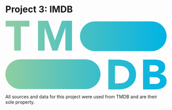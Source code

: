 # Project 3: IMDB
 
<svg xmlns="http://www.w3.org/2000/svg" xmlns:xlink="http://www.w3.org/1999/xlink" viewBox="0 0 190.24 81.52"><defs><style>.cls-1{fill:url(#linear-gradient);}</style><linearGradient id="linear-gradient" y1="40.76" x2="190.24" y2="40.76" gradientUnits="userSpaceOnUse"><stop offset="0" stop-color="#90cea1"/><stop offset="0.56" stop-color="#3cbec9"/><stop offset="1" stop-color="#00b3e5"/></linearGradient></defs><title>Asset 2</title><g id="Layer_2" data-name="Layer 2"><g id="Layer_1-2" data-name="Layer 1"><path class="cls-1" d="M105.67,36.06h66.9A17.67,17.67,0,0,0,190.24,18.4h0A17.67,17.67,0,0,0,172.57.73h-66.9A17.67,17.67,0,0,0,88,18.4h0A17.67,17.67,0,0,0,105.67,36.06Zm-88,45h76.9A17.67,17.67,0,0,0,112.24,63.4h0A17.67,17.67,0,0,0,94.57,45.73H17.67A17.67,17.67,0,0,0,0,63.4H0A17.67,17.67,0,0,0,17.67,81.06ZM10.41,35.42h7.8V6.92h10.1V0H.31v6.9h10.1Zm28.1,0h7.8V8.25h.1l9,27.15h6l9.3-27.15h.1V35.4h7.8V0H66.76l-8.2,23.1h-.1L50.31,0H38.51ZM152.43,55.67a15.07,15.07,0,0,0-4.52-5.52,18.57,18.57,0,0,0-6.68-3.08,33.54,33.54,0,0,0-8.07-1h-11.7v35.4h12.75a24.58,24.58,0,0,0,7.55-1.15A19.34,19.34,0,0,0,148.11,77a16.27,16.27,0,0,0,4.37-5.5,16.91,16.91,0,0,0,1.63-7.58A18.5,18.5,0,0,0,152.43,55.67ZM145,68.6A8.8,8.8,0,0,1,142.36,72a10.7,10.7,0,0,1-4,1.82,21.57,21.57,0,0,1-5,.55h-4.05v-21h4.6a17,17,0,0,1,4.67.63,11.66,11.66,0,0,1,3.88,1.87A9.14,9.14,0,0,1,145,59a9.87,9.87,0,0,1,1,4.52A11.89,11.89,0,0,1,145,68.6Zm44.63-.13a8,8,0,0,0-1.58-2.62A8.38,8.38,0,0,0,185.63,64a10.31,10.31,0,0,0-3.17-1v-.1a9.22,9.22,0,0,0,4.42-2.82,7.43,7.43,0,0,0,1.68-5,8.42,8.42,0,0,0-1.15-4.65,8.09,8.09,0,0,0-3-2.72,12.56,12.56,0,0,0-4.18-1.3,32.84,32.84,0,0,0-4.62-.33h-13.2v35.4h14.5a22.41,22.41,0,0,0,4.72-.5,13.53,13.53,0,0,0,4.28-1.65,9.42,9.42,0,0,0,3.1-3,8.52,8.52,0,0,0,1.2-4.68A9.39,9.39,0,0,0,189.66,68.47ZM170.21,52.72h5.3a10,10,0,0,1,1.85.18,6.18,6.18,0,0,1,1.7.57,3.39,3.39,0,0,1,1.22,1.13,3.22,3.22,0,0,1,.48,1.82,3.63,3.63,0,0,1-.43,1.8,3.4,3.4,0,0,1-1.12,1.2,4.92,4.92,0,0,1-1.58.65,7.51,7.51,0,0,1-1.77.2h-5.65Zm11.72,20a3.9,3.9,0,0,1-1.22,1.3,4.64,4.64,0,0,1-1.68.7,8.18,8.18,0,0,1-1.82.2h-7v-8h5.9a15.35,15.35,0,0,1,2,.15,8.47,8.47,0,0,1,2.05.55,4,4,0,0,1,1.57,1.18,3.11,3.11,0,0,1,.63,2A3.71,3.71,0,0,1,181.93,72.72Z"/></g></g></svg>

All sources and data for this project were used from TMDB and are their sole property.